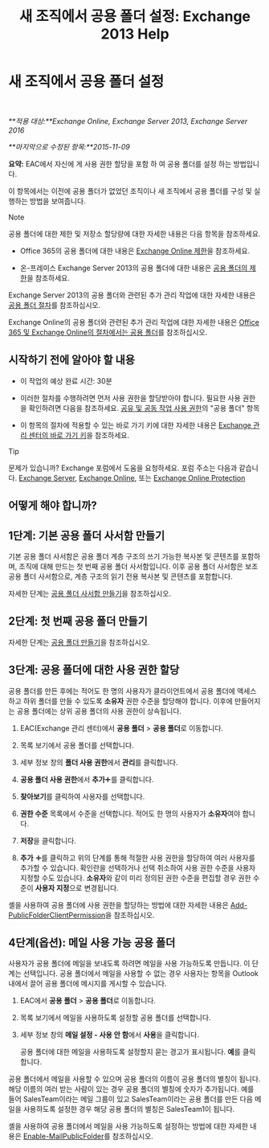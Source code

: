 ﻿---
title: '새 조직에서 공용 폴더 설정: Exchange 2013 Help'
TOCTitle: 새 조직에서 공용 폴더 설정
ms:assetid: 7b419906-8977-47f0-8687-a87911b5ebec
ms:mtpsurl: https://technet.microsoft.com/ko-kr/library/JJ651147(v=EXCHG.150)
ms:contentKeyID: 50483479
ms.date: 05/22/2018
mtps_version: v=EXCHG.150
ms.translationtype: MT
---

# 새 조직에서 공용 폴더 설정

 

_**적용 대상:**Exchange Online, Exchange Server 2013, Exchange Server 2016_

_**마지막으로 수정된 항목:**2015-11-09_

**요약:** EAC에서 자신에 게 사용 권한 할당을 포함 하 여 공용 폴더를 설정 하는 방법입니다.

이 항목에서는 이전에 공용 폴더가 없었던 조직이나 새 조직에서 공용 폴더를 구성 및 실행하는 방법을 보여줍니다.


> [!NOTE]
> 공용 폴더에 대한 제한 및 저장소 할당량에 대한 자세한 내용은 다음 항목을 참조하세요. 
> <UL>
> <LI>
> <P>Office 365의 공용 폴더에 대한 내용은 <A href="https://go.microsoft.com/fwlink/?linkid=391188">Exchange Online 제한</A>을 참조하세요.</P>
> <LI>
> <P>온-프레미스 Exchange Server 2013의 공용 폴더에 대한 내용은 <A href="limits-for-public-folders-exchange-2013-help.md">공용 폴더의 제한</A>을 참조하세요.</P></LI></UL>



Exchange Server 2013의 공용 폴더와 관련된 추가 관리 작업에 대한 자세한 내용은 [공용 폴더 절차](public-folder-procedures-exchange-2013-help.md)를 참조하십시오.

Exchange Online의 공용 폴더와 관련된 추가 관리 작업에 대한 자세한 내용은 [Office 365 및 Exchange Online의 절차에서는 공용 폴더](https://technet.microsoft.com/ko-kr/library/jj966272\(v=exchg.150\))를 참조하십시오.

## 시작하기 전에 알아야 할 내용

  - 이 작업의 예상 완료 시간: 30분

  - 이러한 절차를 수행하려면 먼저 사용 권한을 할당받아야 합니다. 필요한 사용 권한을 확인하려면 다음을 참조하세요. [공유 및 공동 작업 사용 권한](sharing-and-collaboration-permissions-exchange-2013-help.md)의 "공용 폴더" 항목

  - 이 항목의 절차에 적용할 수 있는 바로 가기 키에 대한 자세한 내용은 [Exchange 관리 센터의 바로 가기 키](keyboard-shortcuts-in-the-exchange-admin-center-exchange-online-protection-help.md)을 참조하세요.


> [!TIP]
> 문제가 있습니까? Exchange 포럼에서 도움을 요청하세요. 포럼 주소는 다음과 같습니다. <A href="https://go.microsoft.com/fwlink/p/?linkid=60612">Exchange Server</A>, <A href="https://go.microsoft.com/fwlink/p/?linkid=267542">Exchange Online</A>, 또는 <A href="https://go.microsoft.com/fwlink/p/?linkid=285351">Exchange Online Protection</A>



## 어떻게 해야 합니까?

## 1단계: 기본 공용 폴더 사서함 만들기

기본 공용 폴더 사서함은 공용 폴더 계층 구조의 쓰기 가능한 복사본 및 콘텐츠를 포함하며, 조직에 대해 만드는 첫 번째 공용 폴더 사서함입니다. 이후 공용 폴더 사서함은 보조 공용 폴더 사서함으로, 계층 구조의 읽기 전용 복사본 및 콘텐츠를 포함합니다.

자세한 단계는 [공용 폴더 사서함 만들기](create-a-public-folder-mailbox-exchange-2013-help.md)을 참조하십시오.

## 2단계: 첫 번째 공용 폴더 만들기

자세한 단계는 [공용 폴더 만들기](create-a-public-folder-exchange-2013-help.md)을 참조하십시오.

## 3단계: 공용 폴더에 대한 사용 권한 할당

공용 폴더를 만든 후에는 적어도 한 명의 사용자가 클라이언트에서 공용 폴더에 액세스하고 하위 폴더를 만들 수 있도록 **소유자** 권한 수준을 할당해야 합니다. 이후에 만들어지는 공용 폴더에는 상위 공용 폴더의 사용 권한이 상속됩니다.

1.  EAC(Exchange 관리 센터)에서 **공용 폴더** \> **공용 폴더**로 이동합니다.

2.  목록 보기에서 공용 폴더를 선택합니다.

3.  세부 정보 창의 **폴더 사용 권한**에서 **관리**를 클릭합니다.

4.  **공용 폴더 사용 권한**에서 **추가**![아이콘 추가](images/JJ218640.c1e75329-d6d7-4073-a27d-498590bbb558(EXCHG.150).gif "아이콘 추가")를 클릭합니다.

5.  **찾아보기**를 클릭하여 사용자를 선택합니다.

6.  **권한 수준** 목록에서 수준을 선택합니다. 적어도 한 명의 사용자가 **소유자**여야 합니다.

7.  **저장**을 클릭합니다.

8.  **추가** ![아이콘 추가](images/JJ218640.c1e75329-d6d7-4073-a27d-498590bbb558(EXCHG.150).gif "아이콘 추가")를 클릭하고 위의 단계를 통해 적절한 사용 권한을 할당하여 여러 사용자를 추가할 수 있습니다. 확인란을 선택하거나 선택 취소하여 사용 권한 수준을 사용자 지정할 수도 있습니다. **소유자**와 같이 미리 정의된 권한 수준을 편집할 경우 권한 수준이 **사용자 지정**으로 변경됩니다.

셸을 사용하여 공용 폴더에 사용 권한을 할당하는 방법에 대한 자세한 내용은 [Add-PublicFolderClientPermission](https://technet.microsoft.com/ko-kr/library/bb124743\(v=exchg.150\))을 참조하십시오.

## 4단계(옵션): 메일 사용 가능 공용 폴더

사용자가 공용 폴더에 메일을 보내도록 하려면 메일을 사용 가능하도록 만듭니다. 이 단계는 선택입니다. 공용 폴더에서 메일을 사용할 수 없는 경우 사용자는 항목을 Outlook 내에서 끌어 공용 폴더에 메시지를 게시할 수 있습니다.

1.  EAC에서 **공용 폴더** \> **공용 폴더**로 이동합니다.

2.  목록 보기에서 메일을 사용하도록 설정할 공용 폴더를 선택합니다.

3.  세부 정보 창의 **메일 설정 - 사용 안 함**에서 **사용**을 클릭합니다.
    
    공용 폴더에 대한 메일을 사용하도록 설정할지 묻는 경고가 표시됩니다. **예**를 클릭합니다.

공용 폴더에서 메일을 사용할 수 있으며 공용 폴더의 이름이 공용 폴더의 별칭이 됩니다. 해당 이름의 여러 받는 사람이 있는 경우 공용 폴더의 별칭에 숫자가 추가됩니다. 예를 들어 SalesTeam이라는 메일 그룹이 있고 SalesTeam이라는 공용 폴더를 만든 다음 메일을 사용하도록 설정한 경우 해당 공용 폴더의 별칭은 SalesTeam1이 됩니다.

셸을 사용하여 공용 폴더에서 메일을 사용 가능하도록 설정하는 방법에 대한 자세한 내용은 [Enable-MailPublicFolder](https://technet.microsoft.com/ko-kr/library/aa998824\(v=exchg.150\))를 참조하십시오.

